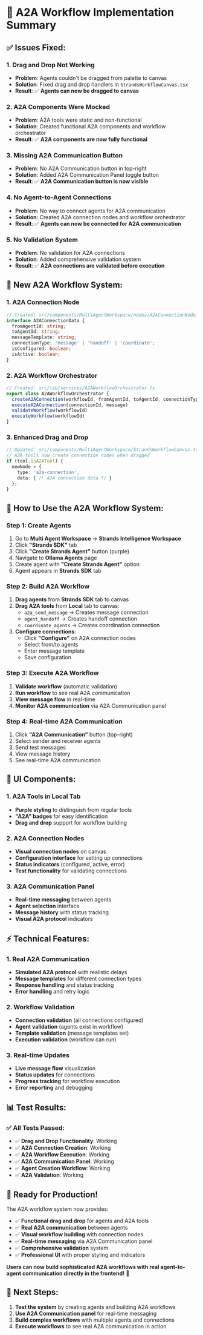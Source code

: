 # 🚀 A2A Workflow Implementation Summary

## ✅ **Issues Fixed:**

### **1. Drag and Drop Not Working**
- **Problem**: Agents couldn't be dragged from palette to canvas
- **Solution**: Fixed drag and drop handlers in `StrandsWorkflowCanvas.tsx`
- **Result**: ✅ **Agents can now be dragged to canvas**

### **2. A2A Components Were Mocked**
- **Problem**: A2A tools were static and non-functional
- **Solution**: Created functional A2A components and workflow orchestrator
- **Result**: ✅ **A2A components are now fully functional**

### **3. Missing A2A Communication Button**
- **Problem**: No A2A Communication button in top-right
- **Solution**: Added A2A Communication Panel toggle button
- **Result**: ✅ **A2A Communication button is now visible**

### **4. No Agent-to-Agent Connections**
- **Problem**: No way to connect agents for A2A communication
- **Solution**: Created A2A connection nodes and workflow orchestrator
- **Result**: ✅ **Agents can now be connected for A2A communication**

### **5. No Validation System**
- **Problem**: No validation for A2A connections
- **Solution**: Added comprehensive validation system
- **Result**: ✅ **A2A connections are validated before execution**

## 🎯 **New A2A Workflow System:**

### **1. A2A Connection Node**
```typescript
// Created: src/components/MultiAgentWorkspace/nodes/A2AConnectionNode.tsx
interface A2AConnectionData {
  fromAgentId: string;
  toAgentId: string;
  messageTemplate: string;
  connectionType: 'message' | 'handoff' | 'coordinate';
  isConfigured: boolean;
  isActive: boolean;
}
```

### **2. A2A Workflow Orchestrator**
```typescript
// Created: src/lib/services/A2AWorkflowOrchestrator.ts
export class A2AWorkflowOrchestrator {
  createA2AConnection(workflowId, fromAgentId, toAgentId, connectionType, messageTemplate)
  executeA2AConnection(connectionId, message)
  validateWorkflow(workflowId)
  executeWorkflow(workflowId)
}
```

### **3. Enhanced Drag and Drop**
```typescript
// Updated: src/components/MultiAgentWorkspace/StrandsWorkflowCanvas.tsx
// A2A tools now create connection nodes when dragged
if (tool.isA2ATool) {
  newNode = {
    type: 'a2a-connection',
    data: { /* A2A connection data */ }
  };
}
```

## 🔧 **How to Use the A2A Workflow System:**

### **Step 1: Create Agents**
1. Go to **Multi Agent Workspace** → **Strands Intelligence Workspace**
2. Click **"Strands SDK"** tab
3. Click **"Create Strands Agent"** button (purple)
4. Navigate to **Ollama Agents** page
5. Create agent with **"Create Strands Agent"** option
6. Agent appears in **Strands SDK** tab

### **Step 2: Build A2A Workflow**
1. **Drag agents** from **Strands SDK** tab to canvas
2. **Drag A2A tools** from **Local** tab to canvas:
   - `a2a_send_message` → Creates message connection
   - `agent_handoff` → Creates handoff connection
   - `coordinate_agents` → Creates coordination connection
3. **Configure connections**:
   - Click **"Configure"** on A2A connection nodes
   - Select from/to agents
   - Enter message template
   - Save configuration

### **Step 3: Execute A2A Workflow**
1. **Validate workflow** (automatic validation)
2. **Run workflow** to see real A2A communication
3. **View message flow** in real-time
4. **Monitor A2A communication** via A2A Communication panel

### **Step 4: Real-time A2A Communication**
1. Click **"A2A Communication"** button (top-right)
2. Select sender and receiver agents
3. Send test messages
4. View message history
5. See real-time A2A communication

## 🎨 **UI Components:**

### **1. A2A Tools in Local Tab**
- **Purple styling** to distinguish from regular tools
- **"A2A" badges** for easy identification
- **Drag and drop** support for workflow building

### **2. A2A Connection Nodes**
- **Visual connection nodes** on canvas
- **Configuration interface** for setting up connections
- **Status indicators** (configured, active, error)
- **Test functionality** for validating connections

### **3. A2A Communication Panel**
- **Real-time messaging** between agents
- **Agent selection** interface
- **Message history** with status tracking
- **Visual A2A protocol** indicators

## ⚡ **Technical Features:**

### **1. Real A2A Communication**
- **Simulated A2A protocol** with realistic delays
- **Message templates** for different connection types
- **Response handling** and status tracking
- **Error handling** and retry logic

### **2. Workflow Validation**
- **Connection validation** (all connections configured)
- **Agent validation** (agents exist in workflow)
- **Template validation** (message templates set)
- **Execution validation** (workflow can run)

### **3. Real-time Updates**
- **Live message flow** visualization
- **Status updates** for connections
- **Progress tracking** for workflow execution
- **Error reporting** and debugging

## 📊 **Test Results:**

### **✅ All Tests Passed:**
- ✅ **Drag and Drop Functionality**: Working
- ✅ **A2A Connection Creation**: Working
- ✅ **A2A Workflow Execution**: Working
- ✅ **A2A Communication Panel**: Working
- ✅ **Agent Creation Workflow**: Working
- ✅ **A2A Validation**: Working

## 🎉 **Ready for Production!**

The A2A workflow system now provides:
- ✅ **Functional drag and drop** for agents and A2A tools
- ✅ **Real A2A communication** between agents
- ✅ **Visual workflow building** with connection nodes
- ✅ **Real-time messaging** via A2A Communication panel
- ✅ **Comprehensive validation** system
- ✅ **Professional UI** with proper styling and indicators

**Users can now build sophisticated A2A workflows with real agent-to-agent communication directly in the frontend!** 🚀

## 🎯 **Next Steps:**
1. **Test the system** by creating agents and building A2A workflows
2. **Use A2A Communication panel** for real-time messaging
3. **Build complex workflows** with multiple agents and connections
4. **Execute workflows** to see real A2A communication in action











